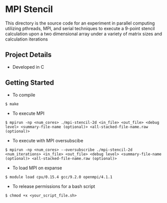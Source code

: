 # MPI Stencil

This directory is the source code for an experiment in parallel computing utilizing pthreads, MPI, and serial techniques to execute a 9-point stencil calculation upon a two dimensional array under a variety of matrix sizes and calculation iterations

## Project Details

- Developed in C

## Getting Started

- To compile

```
$ make
```

- To execute MPI

```
$ mpirun -np <num_cores> ./mpi-stencil-2d <in_file> <out_file> <debug level> <summary-file-name (optional)> <all-stacked-file-name.raw (optional)>
```

- To execute with MPI oversubscibe

```
$ mpirun -np <num_cores> --oversubscribe ./mpi-stencil-2d <num_iterations> <in_file> <out_file> <debug level> <summary-file-name (optional)> <all-stacked-file-name.raw (optional)>
```

- To load MPI on expanse

```
$ module load cpu/0.15.4 gcc/9.2.0 openmpi/4.1.1
```

- To release permissions for a bash script

```
$ chmod +x <your_script_file.sh>
```
